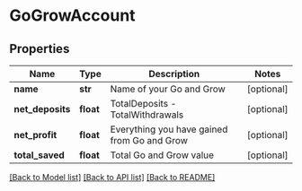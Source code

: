 # GoGrowAccount

## Properties
Name | Type | Description | Notes
------------ | ------------- | ------------- | -------------
**name** | **str** | Name of your Go and Grow | [optional] 
**net_deposits** | **float** | TotalDeposits - TotalWithdrawals | [optional] 
**net_profit** | **float** | Everything you have gained from Go and Grow | [optional] 
**total_saved** | **float** | Total Go and Grow value | [optional] 

[[Back to Model list]](../README.md#documentation-for-models) [[Back to API list]](../README.md#documentation-for-api-endpoints) [[Back to README]](../README.md)


